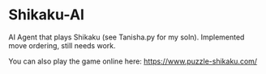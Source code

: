 # Shikaku-AI
AI Agent that plays Shikaku (see Tanisha.py for my soln). Implemented move ordering, still needs work.

You can also play the game online here: https://www.puzzle-shikaku.com/
